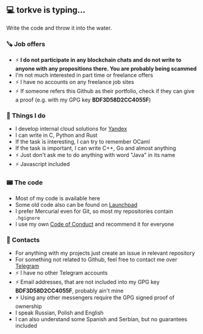 ## 💻 torkve is typing…

Write the code and throw it into the water.

### 🪚 Job offers

- ⚡ **I do not participate in any blockchain chats and do not write to anyone with any propositions there. You are probably being scammed**
- I'm not much interested in part time or freelance offers
- ⚡ I have no accounts on any freelance job sites
- ⚡ If someone refers this Github as their portfolio, check if they can give a proof (e.g. with my GPG key **BDF3D58D2CC4055F**)

### 🔌 Things I do
- I develop internal cloud solutions for [Yandex](https://yandex.com)
- I can write in C, Python and Rust
- If the task is interesting, I can try to remember OCaml
- If the task is important, I can write C++, Go and almost anything
- ⚡ Just don't ask me to do anything with word "Java" in its name
- ⚡ Javascript included

### 📟 The code
- Most of my code is available here
- Some old code also can be found on [Launchpad](https://code.launchpad.net/~torkvemada)
- I prefer Mercurial even for Git, so most my repositories contain `.hgignore`
- I use my own [Code of Conduct](https://github.com/torkve/torkve-code-of-conduct) and recommend it for everyone

### 💬 Contacts

- For anything with my projects just create an issue in relevant repository
- For something not related to Github, feel free to contact me over [Telegram](https://t.me/the_ook)
- ⚡ I have no other Telegram accounts
- ⚡ Email addresses, that are not included into my GPG key **BDF3D58D2CC4055F**, probably ain't mine
- ⚡ Using any other messengers require the GPG signed proof of ownership
- I speak Russian, Polish and English
- I can also understand some Spanish and Serbian, but no guarantees included


<!--
**torkve/torkve** is a ✨ _special_ ✨ repository because its `README.md` (this file) appears on your GitHub profile.

Here are some ideas to get you started:

-  I’m currently working on ...
- 🌱 I’m currently learning ...
- 👯 I’m looking to collaborate on ...
- 🤔 I’m looking for help with ...
-  Ask me about ...
- 📫 How to reach me: ...
- 😄 Pronouns: ...
- ⚡ Fun fact: ...
-->
